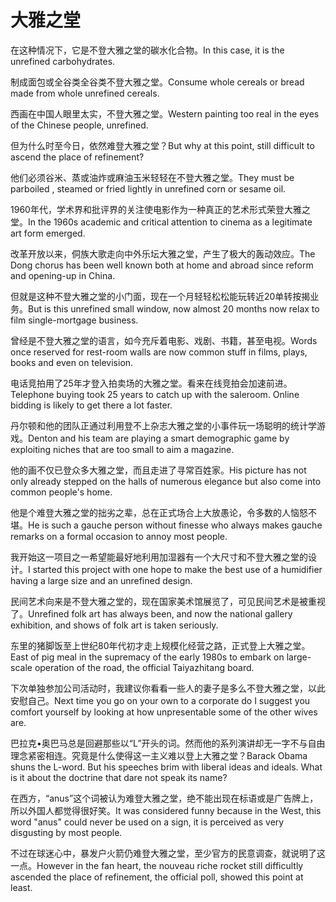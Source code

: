 # 大雅之堂

<p><span class="chinese">在这种情况下，它是不登大雅之堂的碳水化合物。</span><span class="english">In this case, it is the unrefined carbohydrates.</span></p>

<p><span class="chinese">制成面包或全谷类全谷类不登大雅之堂。</span><span class="english">Consume whole cereals or bread made from whole unrefined cereals.</span></p>

<p><span class="chinese">西画在中国人眼里太实，不登大雅之堂。</span><span class="english">Western painting too real in the eyes of the Chinese people, unrefined.</span></p>

<p><span class="chinese">但为什么时至今日，依然难登大雅之堂？</span><span class="english">But why at this point, still difficult to ascend the place of refinement?</span></p>

<p><span class="chinese">他们必须谷米、蒸或油炸或麻油玉米轻轻在不登大雅之堂。</span><span class="english">They must be parboiled , steamed or fried lightly in unrefined corn or sesame oil.</span></p>

<p><span class="chinese">1960年代，学术界和批评界的关注使电影作为一种真正的艺术形式荣登大雅之堂。</span><span class="english">In the 1960s academic and critical attention to cinema as a legitimate art form emerged.</span></p>

<p><span class="chinese">改革开放以来，侗族大歌走向中外乐坛大雅之堂，产生了极大的轰动效应。</span><span class="english">The Dong chorus has been well known both at home and abroad since reform and opening-up in China.</span></p>

<p><span class="chinese">但就是这种不登大雅之堂的小门面，现在一个月轻轻松松能玩转近20单转按揭业务。</span><span class="english">But is this unrefined small window, now almost 20 months now relax to film single-mortgage business.</span></p>

<p><span class="chinese">曾经是不登大雅之堂的语言，如今充斥着电影、戏剧、书籍，甚至电视。</span><span class="english">Words once reserved for rest-room walls are now common stuff in films, plays, books and even on television.</span></p>

<p><span class="chinese">电话竞拍用了25年才登入拍卖场的大雅之堂。看来在线竞拍会加速前进。</span><span class="english">Telephone buying took 25 years to catch up with the saleroom. Online bidding is likely to get there a lot faster.</span></p>

<p><span class="chinese">丹尔顿和他的团队正通过利用登不上杂志大雅之堂的小事件玩一场聪明的统计学游戏。</span><span class="english">Denton and his team are playing a smart demographic game by exploiting niches that are too small to aim a magazine.</span></p>

<p><span class="chinese">他的画不仅已登众多大雅之堂，而且走进了寻常百姓家。</span><span class="english">His picture has not only already stepped on the halls of numerous elegance but also come into common people's home.</span></p>

<p><span class="chinese">他是个难登大雅之堂的拙劣之辈，总在正式场合上大放愚论，令多数的人恼怒不堪。</span><span class="english">He is such a gauche person without finesse who always makes gauche remarks on a formal occasion to annoy most people.</span></p>

<p><span class="chinese">我开始这一项目之一希望能最好地利用加湿器有一个大尺寸和不登大雅之堂的设计。</span><span class="english">I started this project with one hope to make the best use of a humidifier having a large size and an unrefined design.</span></p>

<p><span class="chinese">民间艺术向来是不登大雅之堂的，现在国家美术馆展览了，可见民间艺术是被重视了。</span><span class="english">Unrefined folk art has always been, and now the national gallery exhibition, and shows of folk art is taken seriously.</span></p>

<p><span class="chinese">东里的猪脚饭至上世纪80年代初才走上规模化经营之路，正式登上大雅之堂。</span><span class="english">East of pig meal in the supremacy of the early 1980s to embark on large-scale operation of the road, the official Taiyazhitang board.</span></p>

<p><span class="chinese">下次单独参加公司活动时，我建议你看看一些人的妻子是多么不登大雅之堂，以此安慰自己。</span><span class="english">Next time you go on your own to a corporate do I suggest you comfort yourself by looking at how unpresentable some of the other wives are.</span></p>

<p><span class="chinese">巴拉克•奥巴马总是回避那些以“L”开头的词。然而他的系列演讲却无一字不与自由理念紧密相连。究竟是什么使得这一主义难以登上大雅之堂？</span><span class="english">Barack Obama shuns the L-word. But his speeches brim with liberal ideas and ideals. What is it about the doctrine that dare not speak its name?</span></p>

<p><span class="chinese">在西方，“anus”这个词被认为难登大雅之堂，绝不能出现在标语或是广告牌上，所以外国人都觉得很好笑。</span><span class="english">It was considered funny because in the West, this word "anus" could never be used on a sign, it is perceived as very disgusting by most people.</span></p>

<p><span class="chinese">不过在球迷心中，暴发户火箭仍难登大雅之堂，至少官方的民意调查，就说明了这一点。</span><span class="english">However in the fan heart, the nouveau riche rocket still difficultly ascended the place of refinement, the official poll, showed this point at least.</span></p>

